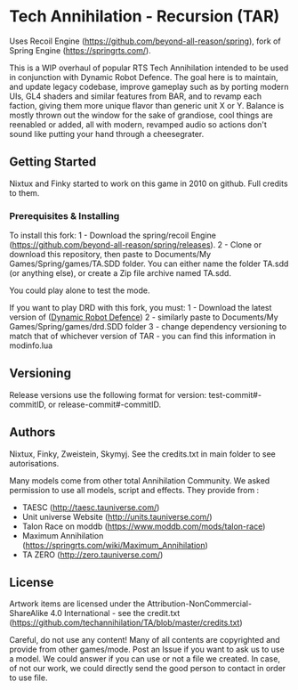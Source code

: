 # Tech Annihilation - Recursion (TAR)
Uses Recoil Engine (https://github.com/beyond-all-reason/spring), fork of Spring Engine (https://springrts.com/). 

This is a WIP overhaul of popular RTS Tech Annihilation intended to be used in conjunction with Dynamic Robot Defence. The goal here is to maintain, and update legacy codebase, improve gameplay such as by porting modern UIs, GL4 shaders and similar features from BAR, and to revamp each faction, giving them more unique flavor than generic unit X or Y. Balance is mostly thrown out the window for the sake of grandiose, cool things are reenabled or added, all with modern, revamped audio so actions don't sound like putting your hand through a cheesegrater. 

## Getting Started

Nixtux and Finky started to work on this game in 2010 on github. Full credits to them. 

### Prerequisites & Installing

To install this fork: 
1 - Download the spring/recoil Engine (https://github.com/beyond-all-reason/spring/releases).
2 - Clone or download this repository, then paste to Documents/My Games/Spring/games/TA.SDD folder. You can either name the folder TA.sdd (or anything else), or create a Zip file archive named TA.sdd.

You could play alone to test the mode. 

If you want to play DRD with this fork, you must: 
1 - Download the latest version of ([Dynamic Robot Defence](https://github.com/techannihilation/drd))
2 - similarly paste to Documents/My Games/Spring/games/drd.SDD folder
3 - change dependency versioning to match that of whichever version of TAR - you can find this information in modinfo.lua

## Versioning
Release versions use the following format for version: test-commit#-commitID, or release-commit#-commitID.  

## Authors

Nixtux, Finky, Zweistein, Skymyj.
See the credits.txt in main folder to see autorisations.

Many models come from other total Annihilation Community. We asked permission to use all models, script and effects. They provide from : 
- TAESC (http://taesc.tauniverse.com/)
- Unit universe Website (http://units.tauniverse.com/)
- Talon Race on moddb (https://www.moddb.com/mods/talon-race)
- Maximum Annihilation (https://springrts.com/wiki/Maximum_Annihilation)
- TA ZERO (http://zero.tauniverse.com/)


## License

Artwork items are licensed under the Attribution-NonCommercial-ShareAlike 4.0 International - see the credit.txt (https://github.com/techannihilation/TA/blob/master/credits.txt)

Careful, do not use any content! Many of all contents are copyrighted and provide from other games/mode. 
Post an Issue if you want to ask us to use a model. We could answer if you can use or not a file we created. In case, of not our work, we could directly send the good person to contact in order to use file.
